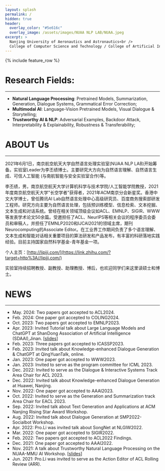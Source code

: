 ```yaml
---
layout: splash
permalink: /
hidden: true
header:
  overlay_color: "#5e616c"
  overlay_image: /assets/images/NUAA NLP LAB/NUAA.jpeg
excerpt: >
  Nanjing University of Aeronautics and Astronautics<br />
  College of Computer Science and Technology / College of Artificial Intelligence <br />
---
```


{% include feature_row %}

# Research Fields:
***
- **Natural Language Processing**: Pretrained Models, Summarization, Generation, Dialogue Systems, Grammatical Error Correction;
- **Multimodal AI**: Language-Vision Pretrained Models, Visual Dialogue & Storytelling;
- **Trustworthy AI & NLP**: Adversarial Examples, Backdoor Attack, Interpretability & Explainability, Robustness & Transferability;

# ABOUT Us
***
2021年6月1日，南京航空航天大学自然语言处理实验室(NUAA NLP LAB)开始筹备。实验室Leader为李丕绩博士。主要研究大方向为自然语言理解、自然语言生成、可信人工智能 (与南航智能与安全实验室合作)等。

李丕绩，男，南京航空航天大学计算机科学与技术学院/人工智能学院教授，2021年度南京航空航天大学"长空学者"获得者，2021年ACM南京分会新星奖。香港中文大学博士，曾任腾讯AI Lab自然语言处理中心高级研究员、百度商务搜索部研发工程师。研究方向主要为自然语言处理，包括预训练模型、信息检索、文本挖掘、文本生成和对话系统。曾经在相关领域顶级会议如ACL、EMNLP、SIGIR、WWW等发表学术论文50余篇。受邀担任了ACL、NeurIPS等相关会议的程序委员会委员和审稿人，并担任了EMNLP2020和IJCAI2021的领域主席，期刊Neurocomputing的Associate Editor。在工业界工作期间负责了多个语言理解、文本生成和智能对话相关重要项目的算法研发和产品发布，有丰富的科研落地实践经验。目前主持国家自然科学基金-青年基金一项。

个人主页：[http://lipiji.com/](https://link.zhihu.com/?target=http%3A//lipiji.com/)

实验室持续招聘教授、副教授、助理教授、博后，也欢迎同学们来这里读硕士和博士。

# NEWS
***
* May. 2024: Two papers got accepted to ACL2024.
* Feb. 2024: One paper got accepted to COLING2024.
* Oct. 2023: Two papers got accepted to EMNLP2023.
* Apr. 2023: Invited Tutorial talk about Large Language Models and ChatGPT at ShanDong Association of Artificial Intelligence (SDAAI),Jinan. [[slides](https://lipiji.com/slides/ChatGPT_ppf.pdf)]
* Feb. 2023: Three papers got accepted to ICASSP2023.
* Feb. 2023: Invited talk about Knowledge-enhanced Dialogue Generation & ChatGPT at QingYuanTalk, online.
* Jan. 2023: One paper got accepted to WWW2023.
* Jan. 2023: Invited to serve as the program committee for ICML 2023.
* Dec. 2022: Invited to serve as the Dialogue & Interactive Systems Track Area Chair for ACL 2023.
* Dec. 2022: Invited talk about Knowledge-enhanced Dialogue Generation at Huawei, Nanjing.
* Nov. 2022: One paper got accepted to AAAI2023.
* Oct. 2022: Invited to serve as the Generation and Summarization track Area Chair for EACL 2023.
* Sep. 2022: Invited talk about Text Generation and Applications at ACM Nanjing Rising Star Award Workshop.
* Aug. 2022: Invited talk about Dialogue Generation at SMP2022-Socialbot Workshop.
* Apr. 2022: Pro.Li was invited talk about SongNet at NLGIW2022.
* Mar. 2022: One paper got accepted to SIGIR2022.
* Feb. 2022: Two papers got accepted to ACL2022 Findings.
* Dec. 2021: One paper got accepted to AAAI2022.
* Nov. 2021: A talk about Trustworthy Natural Language Processing on the NUAA-MMU AI Workshop. [[slides](http://lipiji.com/slides/TrustNLP.pdf)]
* Jun. 2021: Pro.Li was invited to serve as the Action Editor of ACL Rolling Review (ARR).




